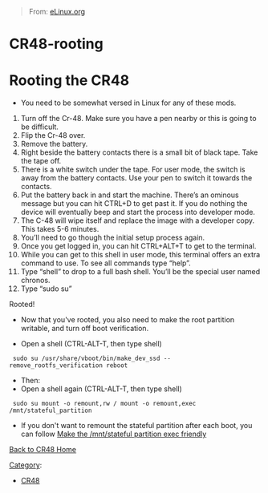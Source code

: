 > From: [eLinux.org](http://eLinux.org/CR48-rooting "http://eLinux.org/CR48-rooting")


# CR48-rooting



# Rooting the CR48

-   You need to be somewhat versed in Linux for any of these mods.

1.  Turn off the Cr-48. Make sure you have a pen nearby or this is going
    to be difficult.
2.  Flip the Cr-48 over.
3.  Remove the battery.
4.  Right beside the battery contacts there is a small bit of black
    tape. Take the tape off.
5.  There is a white switch under the tape. For user mode, the switch is
    away from the battery contacts. Use your pen to switch it towards
    the contacts.
6.  Put the battery back in and start the machine. There’s an ominous
    message but you can hit CTRL+D to get past it. If you do nothing the
    device will eventually beep and start the process into developer
    mode.
7.  The C-48 will wipe itself and replace the image with a developer
    copy. This takes 5-6 minutes.
8.  You’ll need to go though the initial setup process again.
9.  Once you get logged in, you can hit CTRL+ALT+T to get to the
    terminal.
10. While you can get to this shell in user mode, this terminal offers
    an extra command to use. To see all commands type “help”.
11. Type “shell” to drop to a full bash shell. You’ll be the special
    user named chronos.
12. Type “sudo su”

Rooted!

-   Now that you've rooted, you also need to make the root partition
    writable, and turn off boot verification.

-   Open a shell (CTRL-ALT-T, then type shell)

` sudo su /usr/share/vboot/bin/make_dev_ssd --remove_rootfs_verification reboot`

-   Then:
-   Open a shell again (CTRL-ALT-T, then type shell)

` sudo su mount -o remount,rw / mount -o remount,exec /mnt/stateful_partition`

-   If you don't want to remount the stateful partition after each boot,
    you can follow [Make the /mnt/stateful partition exec
    friendly](http://eLinux.org/CR48-stateful-exec "CR48-stateful-exec")




[Back to CR48 Home](http://eLinux.org/CR48 "CR48")


[Category](http://eLinux.org/Special:Categories "Special:Categories"):

-   [CR48](http://eLinux.org/Category:CR48 "Category:CR48")

